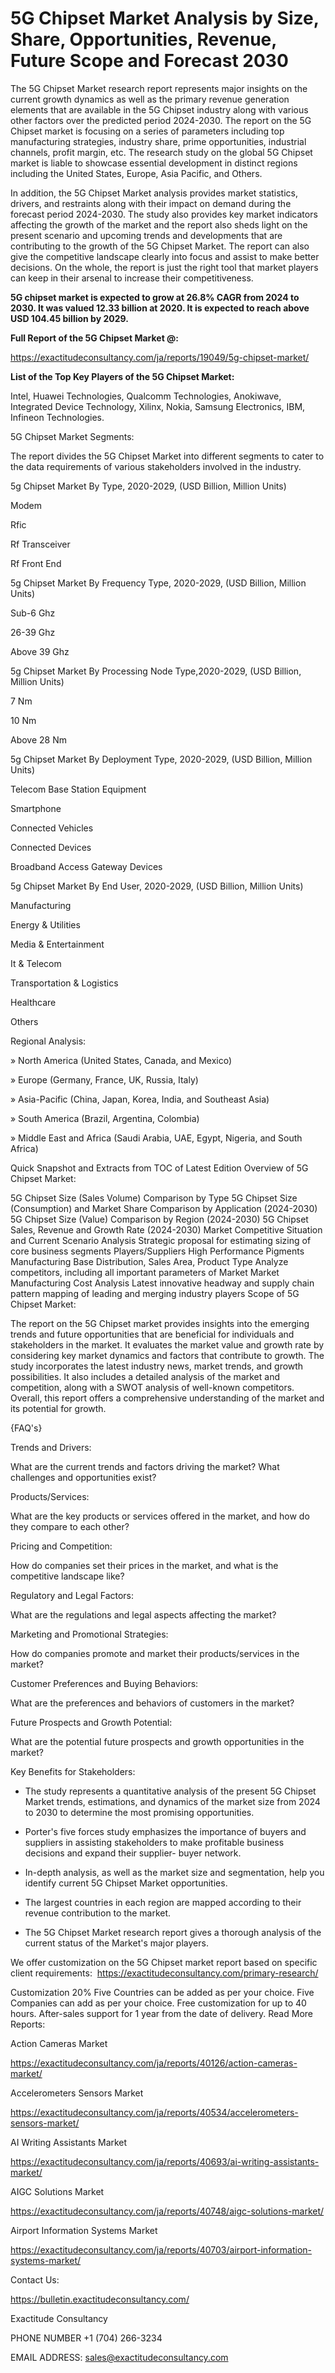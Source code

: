 # 5G Chipset Market Analysis by Size, Share, Opportunities, Revenue, Future Scope and Forecast 2030

The 5G Chipset Market research report represents major insights on the current growth dynamics as well as the primary revenue generation elements that are available in the 5G Chipset industry along with various other factors over the predicted period 2024-2030. The report on the 5G Chipset market is focusing on a series of parameters including top manufacturing strategies, industry share, prime opportunities, industrial channels, profit margin, etc. The research study on the global 5G Chipset market is liable to showcase essential development in distinct regions including the United States, Europe, Asia Pacific, and Others.

In addition, the 5G Chipset Market analysis provides market statistics, drivers, and restraints along with their impact on demand during the forecast period 2024-2030. The study also provides key market indicators affecting the growth of the market and the report also sheds light on the present scenario and upcoming trends and developments that are contributing to the growth of the 5G Chipset Market. The report can also give the competitive landscape clearly into focus and assist to make better decisions. On the whole, the report is just the right tool that market players can keep in their arsenal to increase their competitiveness.

**5G chipset market is expected to grow at 26.8% CAGR from 2024 to 2030. It was valued 12.33 billion at 2020. It is expected to reach above USD 104.45 billion by 2029.**

**Full Report of the 5G Chipset Market @:**

https://exactitudeconsultancy.com/ja/reports/19049/5g-chipset-market/

**List of the Top Key Players of the 5G Chipset Market:**

Intel, Huawei Technologies, Qualcomm Technologies, Anokiwave, Integrated Device Technology, Xilinx, Nokia, Samsung Electronics, IBM, Infineon Technologies.

5G Chipset Market Segments:

The report divides the 5G Chipset Market into different segments to cater to the data requirements of various stakeholders involved in the industry.

5g Chipset Market By Type, 2020-2029, (USD Billion, Million Units)

Modem

Rfic

Rf Transceiver

Rf Front End

5g Chipset Market By Frequency Type, 2020-2029, (USD Billion, Million Units)

Sub-6 Ghz

26-39 Ghz

Above 39 Ghz

5g Chipset Market By Processing Node Type,2020-2029, (USD Billion, Million Units)

7 Nm

10 Nm

Above 28 Nm

5g Chipset Market By Deployment Type, 2020-2029, (USD Billion, Million Units)

Telecom Base Station Equipment

Smartphone

Connected Vehicles

Connected Devices

Broadband Access Gateway Devices

5g Chipset Market By End User, 2020-2029, (USD Billion, Million Units)

Manufacturing

Energy & Utilities

Media & Entertainment

It & Telecom

Transportation & Logistics

Healthcare

Others

Regional Analysis:

» North America (United States, Canada, and Mexico)

» Europe (Germany, France, UK, Russia, Italy)

» Asia-Pacific (China, Japan, Korea, India, and Southeast Asia)

» South America (Brazil, Argentina, Colombia)

» Middle East and Africa (Saudi Arabia, UAE, Egypt, Nigeria, and South Africa)

Quick Snapshot and Extracts from TOC of Latest Edition Overview of 5G Chipset Market:

5G Chipset Size (Sales Volume) Comparison by Type
5G Chipset Size (Consumption) and Market Share Comparison by Application (2024-2030)
5G Chipset Size (Value) Comparison by Region (2024-2030)
5G Chipset Sales, Revenue and Growth Rate (2024-2030)
Market Competitive Situation and Current Scenario Analysis
Strategic proposal for estimating sizing of core business segments
Players/Suppliers High Performance Pigments Manufacturing Base Distribution, Sales Area, Product Type
Analyze competitors, including all important parameters of Market
Market Manufacturing Cost Analysis
Latest innovative headway and supply chain pattern mapping of leading and merging industry players
Scope of 5G Chipset Market:

The report on the 5G Chipset market provides insights into the emerging trends and future opportunities that are beneficial for individuals and stakeholders in the market.
It evaluates the market value and growth rate by considering key market dynamics and factors that contribute to growth.
The study incorporates the latest industry news, market trends, and growth possibilities.
It also includes a detailed analysis of the market and competition, along with a SWOT analysis of well-known competitors.
Overall, this report offers a comprehensive understanding of the market and its potential for growth.

{FAQ's}

Trends and Drivers:

What are the current trends and factors driving the market? What challenges and opportunities exist?

Products/Services:

What are the key products or services offered in the market, and how do they compare to each other?

Pricing and Competition:

How do companies set their prices in the market, and what is the competitive landscape like?

Regulatory and Legal Factors:

What are the regulations and legal aspects affecting the market?

Marketing and Promotional Strategies:

How do companies promote and market their products/services in the market?

Customer Preferences and Buying Behaviors:

What are the preferences and behaviors of customers in the market?

Future Prospects and Growth Potential:

What are the potential future prospects and growth opportunities in the market?

Key Benefits for Stakeholders:

- The study represents a quantitative analysis of the present 5G Chipset Market trends, estimations, and dynamics of the market size from 2024 to 2030 to determine the most promising opportunities.

- Porter's five forces study emphasizes the importance of buyers and suppliers in assisting stakeholders to make profitable business decisions and expand their supplier- buyer network.

- In-depth analysis, as well as the market size and segmentation, help you identify current 5G Chipset Market opportunities.

- The largest countries in each region are mapped according to their revenue contribution to the market.

- The 5G Chipset Market research report gives a thorough analysis of the current status of the Market's major players.

We offer customization on the 5G Chipset market report based on specific client requirements:  https://exactitudeconsultancy.com/primary-research/

Customization 20%
Five Countries can be added as per your choice.
Five Companies can add as per your choice.
Free customization for up to 40 hours.
After-sales support for 1 year from the date of delivery.
Read More Reports:

Action Cameras Market

https://exactitudeconsultancy.com/ja/reports/40126/action-cameras-market/

Accelerometers Sensors Market

https://exactitudeconsultancy.com/ja/reports/40534/accelerometers-sensors-market/

AI Writing Assistants Market

https://exactitudeconsultancy.com/ja/reports/40693/ai-writing-assistants-market/

AIGC Solutions Market

https://exactitudeconsultancy.com/ja/reports/40748/aigc-solutions-market/

Airport Information Systems Market

https://exactitudeconsultancy.com/ja/reports/40703/airport-information-systems-market/

Contact Us:

https://bulletin.exactitudeconsultancy.com/

Exactitude Consultancy

PHONE NUMBER +1 (704) 266-3234

EMAIL ADDRESS: sales@exactitudeconsultancy.com
